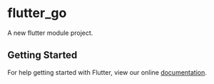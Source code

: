 # flutter_go

A new flutter module project.

## Getting Started

For help getting started with Flutter, view our online
[documentation](https://flutter.io/).
